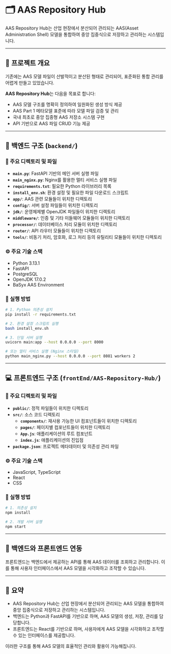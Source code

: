 # 🗂️ AAS Repository Hub

AAS Repository Hub는 산업 현장에서 분산되어 관리되는 AAS(Asset Administration Shell) 모델을 통합하여 중앙 집중식으로 저장하고 관리하는 시스템입니다.

---

## 🎯 프로젝트 개요

기존에는 AAS 모델 파일이 산발적이고 분산된 형태로 관리되어, 표준화된 통합 관리를 어렵게 만들고 있었습니다.

**AAS Repository Hub**는 다음을 목표로 합니다:

-  AAS 모델 구조를 명확히 정의하여 일원화된 생성 방식 제공
-  AAS Part 1 메타모델 표준에 따라 모델 파일 검증 및 관리
-  국내 최초로 중앙 집중형 AAS 저장소 시스템 구현
-  API 기반으로 AAS 파일 CRUD 기능 제공

---

## 🧱 백엔드 구조 (`backend/`)

### 📁 주요 디렉토리 및 파일

- **`main.py`**: FastAPI 기반의 메인 서버 실행 파일
- **`main_nginx.py`**: Nginx를 활용한 멀티 서비스 실행 파일
- **`requirements.txt`**: 필요한 Python 라이브러리 목록
- **`install_env.sh`**: 환경 설정 및 필요한 파일 다운로드 스크립트
- **`app/`**: AAS 관련 모듈들이 위치한 디렉토리
- **`config/`**: 서버 설정 파일들이 위치한 디렉토리
- **`jdk/`**: 운영체제별 OpenJDK 파일들이 위치한 디렉토리
- **`middleware/`**: 인증 및 기타 미들웨어 모듈들이 위치한 디렉토리
- **`processor/`**: 데이터베이스 처리 모듈이 위치한 디렉토리
- **`router/`**: API 라우터 모듈들이 위치한 디렉토리
- **`tools/`**: 비동기 처리, 암호화, 로그 처리 등의 유틸리티 모듈들이 위치한 디렉토리

### ⚙️ 주요 기술 스택

- Python 3.13.1
- FastAPI
- PostgreSQL
- OpenJDK 17.0.2
- BaSyx AAS Environment

### 🚀 실행 방법

```bash
# 1. Python 의존성 설치
pip install -r requirements.txt

# 2. 환경 설정 스크립트 실행
bash install_env.sh

# 3. 단일 서버 실행
uvicorn main:app --host 0.0.0.0 --port 8000

# 또는 멀티 서비스 실행 (Nginx 스타일)
python main_nginx.py --host 0.0.0.0 --port 8081 workers 2
```

---

## 💻 프론트엔드 구조 (`frontEnd/AAS-Repository-Hub/`)

### 📁 주요 디렉토리 및 파일

- **`public/`**: 정적 파일들이 위치한 디렉토리
- **`src/`**: 소스 코드 디렉토리
  - **`components/`**: 재사용 가능한 UI 컴포넌트들이 위치한 디렉토리
  - **`pages/`**: 페이지별 컴포넌트들이 위치한 디렉토리
  - **`App.js`**: 애플리케이션의 루트 컴포넌트
  - **`index.js`**: 애플리케이션의 진입점
- **`package.json`**: 프로젝트 메타데이터 및 의존성 관리 파일

### ⚙️ 주요 기술 스택

- JavaScript, TypeScript
- React
- CSS

### 🚀 실행 방법

```bash
# 1. 의존성 설치
npm install

# 2. 개발 서버 실행
npm start
```

---

## 🔗 백엔드와 프론트엔드 연동

프론트엔드는 백엔드에서 제공하는 API를 통해 AAS 데이터를 조회하고 관리합니다. 이를 통해 사용자 인터페이스에서 AAS 모델을 시각화하고 조작할 수 있습니다.

---

## 📌 요약

- AAS Repository Hub는 산업 현장에서 분산되어 관리되는 AAS 모델을 통합하여 중앙 집중식으로 저장하고 관리하는 시스템입니다.
- 백엔드는 Python과 FastAPI를 기반으로 하며, AAS 모델의 생성, 저장, 관리를 담당합니다.
- 프론트엔드는 React를 기반으로 하며, 사용자에게 AAS 모델을 시각화하고 조작할 수 있는 인터페이스를 제공합니다.

이러한 구조를 통해 AAS 모델의 효율적인 관리와 활용이 가능해집니다.
